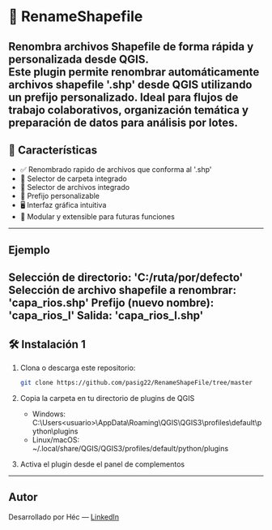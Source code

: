 # 🔄 RenameShapefile

**Renombra archivos Shapefile de forma rápida y personalizada desde QGIS.**  
Este plugin permite renombrar automáticamente archivos shapefile '.shp' desde QGIS utilizando un **prefijo personalizado**. Ideal para flujos de trabajo colaborativos, organización temática y preparación de datos para análisis por lotes.
---

## 🚀 Características

- ✅ Renombrado rapido de archivos que conforma al '.shp'
- 📂 Selector de carpeta integrado
- 📂 Selector de archivos integrado
- 🧩 Prefijo personalizable
- 🖥️ Interfaz gráfica intuitiva
- 🔌 Modular y extensible para futuras funciones
---

## Ejemplo
Selección de directorio: 'C:/ruta/por/defecto'
Selección de archivo shapefile a renombrar: 'capa_rios.shp'
Prefijo (nuevo nombre): 'capa_rios_l' 
Salida: 'capa_rios_l.shp'
---

## 🛠️ Instalación 1

1. Clona o descarga este repositorio:
   ```bash
   git clone https://github.com/pasig22/RenameShapeFile/tree/master

2. Copia la carpeta en tu directorio de plugins de QGIS
   - Windows: C:\Users\<usuario>\AppData\Roaming\QGIS\QGIS3\profiles\default\python\plugins
   - Linux/macOS: ~/.local/share/QGIS/QGIS3/profiles/default/python/plugins

3. Activa el plugin desde el panel de complementos
---

## Autor
Desarrollado por Héc — [LinkedIn](www.linkedin.com/in/héctor-solares)
